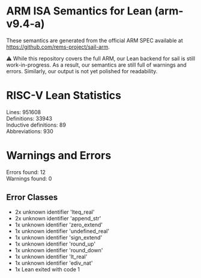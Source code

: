 # ARM ISA Semantics for Lean (arm-v9.4-a)

These semantics are generated from the official ARM SPEC available at
https://github.com/rems-project/sail-arm.

⚠️ While this repository covers the full ARM, our Lean backend for sail
is still work-in-progress. As a result, our semantics are still full of warnings
and errors. Similarly, our output is not yet polished for readability.
# RISC-V Lean Statistics

Lines: 951608  
Definitions: 33943  
Inductive definitions: 89  
Abbreviations: 930  

# Warnings and Errors

Errors found: 12  
Warnings found: 0  

## Error Classes

- 2x unknown identifier 'lteq_real'
- 2x unknown identifier 'append_str'
- 1x unknown identifier 'zero_extend'
- 1x unknown identifier 'undefined_real'
- 1x unknown identifier 'sign_extend'
- 1x unknown identifier 'round_up'
- 1x unknown identifier 'round_down'
- 1x unknown identifier 'lt_real'
- 1x unknown identifier 'ediv_nat'
- 1x Lean exited with code 1
